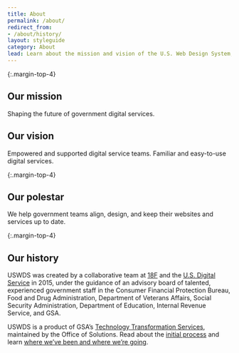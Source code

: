 ```yaml
---
title: About
permalink: /about/
redirect_from:
- /about/history/
layout: styleguide
category: About
lead: Learn about the mission and vision of the U.S. Web Design System, plus a little about our history.
---
```


{:.margin-top-4}
## Our mission
Shaping the future of government digital services.

## Our vision
Empowered and supported digital service teams. Familiar and easy-to-use digital services.

{:.margin-top-4}
## Our polestar
We help government teams align, design, and keep their websites and services up to date.

{:.margin-top-4}
## Our history
USWDS was created by a collaborative team at [18F](https://18f.gsa.gov/) and the [U.S. Digital Service](https://www.usds.gov/) in 2015, under the guidance of an advisory board of talented, experienced government staff in the Consumer Financial Protection Bureau, Food and Drug Administration, Department of Veterans Affairs, Social Security Administration, Department of Education, Internal Revenue Service, and GSA.

USWDS is a product of GSA’s [Technology Transformation Services](https://www.gsa.gov/about-us/organization/federal-acquisition-service/technology-transformation-services), maintained by the Office of Solutions. Read about the [initial process](https://18f.gsa.gov/2015/09/28/web-design-standards/) and learn [where we’ve been and where we’re going](https://youtu.be/rl5hgoOK22o).
